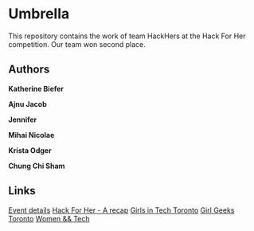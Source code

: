 Umbrella
========

This repository contains the work of team HackHers at the Hack For Her competition. Our team won second place.

## Authors

**Katherine Biefer**

**Ajnu Jacob**

**Jennifer**

**Mihai Nicolae**

**Krista Odger**

**Chung Chi Sham**

## Links

[Event details](http://www.eventbrite.com/event/5638755670)
[Hack For Her - A recap](http://girlsintechtoronto.com/gitdot-events/hack-for-her-what-was-hacked-and-how-did-they-do/)
[Girls in Tech Toronto](http://girlsintechtoronto.com/)
[Girl Geeks Toronto](http://girlgeekstoronto.com/)
[Women && Tech](http://womenandtech.com/)

